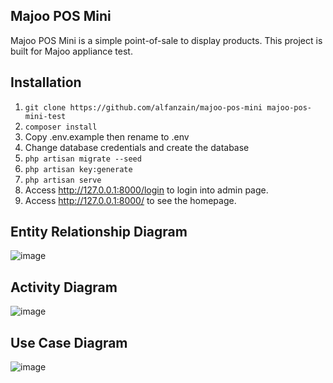 ## Majoo POS Mini

Majoo POS Mini is a simple point-of-sale to display products. This project is built for Majoo appliance test.

## Installation

1. `git clone https://github.com/alfanzain/majoo-pos-mini majoo-pos-mini-test`
2. `composer install`
3. Copy .env.example then rename to .env
4. Change database credentials and create the database
5. `php artisan migrate --seed`
6. `php artisan key:generate`
7. `php artisan serve`
8. Access http://127.0.0.1:8000/login to login into admin page.
9. Access http://127.0.0.1:8000/ to see the homepage.

## Entity Relationship Diagram

![image](https://user-images.githubusercontent.com/4216529/170176608-5dbf26db-f813-44c9-94ec-a09bb16f1f67.png)


## Activity Diagram

![image](https://user-images.githubusercontent.com/4216529/170178047-899c8d8a-a70c-4bb0-ac8f-3d4034bfca3f.png)


## Use Case Diagram

![image](https://user-images.githubusercontent.com/4216529/170179376-ae214dde-24b6-4cc5-904d-29f96f2f773b.png)
